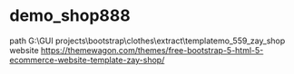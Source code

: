 # demo_shop888

path
G:\GUI projects\bootstrap\clothes\extract\templatemo_559_zay_shop
website
https://themewagon.com/themes/free-bootstrap-5-html-5-ecommerce-website-template-zay-shop/
